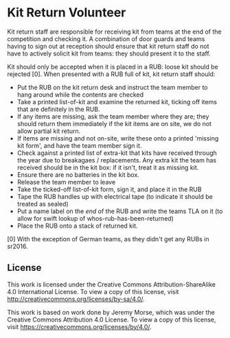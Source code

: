 # Kit Return Volunteer

Kit return staff are responsible for receiving kit from teams at the end of the
competition and checking it. A combination of door guards and teams having to
sign out at reception should ensure that kit return staff do not have to
actively solicit kit from teams: they should present it to the staff.

Kit should only be accepted when it is placed in a RUB: loose kit should be
rejected [0]. When presented with a RUB full of kit, kit return staff should:
 * Put the RUB on the kit return desk and instruct the team member to hang
   around while the contents are checked
 * Take a printed list-of-kit and examine the returned kit, ticking off items
   that are definitely in the RUB.
 * If any items are missing, ask the team member where they are; they should
   return them immediately if the kit items are on site, we do not allow partial
   kit return.
 * If items are missing and not on-site, write these onto a printed 'missing kit
   form', and have the team member sign it.
 * Check against a printed list of extra-kit that kits have received through
   the year due to breakagaes / replacements. Any extra kit the team has
   received should be in the kit box: if it isn't, treat it as missing kit.
 * Ensure there are no batteries in the kit box.
 * Release the team member to leave
 * Take the ticked-off list-of-kit form, sign it, and place it in the RUB
 * Tape the RUB handles up with electrical tape (to indicate it should be
   treated as sealed)
 * Put a name label on the *end* of the RUB and write the teams TLA on it
   (to allow for swift lookup of whos-rub-has-been-returned)
 * Place the RUB onto a stack of returned kit.

[0] With the exception of German teams, as they didn't get any RUBs in sr2016.
## License

This work is licensed under the Creative Commons
Attribution-ShareAlike 4.0 International License. To view a copy of
this license, visit http://creativecommons.org/licenses/by-sa/4.0/.

This work is based on work done by Jeremy Morse, which was under the
Creative Commons Attribution 4.0 License.  To view a copy of this
license, visit https://creativecommons.org/licenses/by/4.0/.
